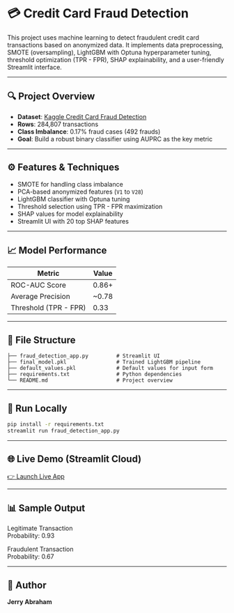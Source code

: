 # 💳 Credit Card Fraud Detection

This project uses machine learning to detect fraudulent credit card transactions based on anonymized data. It implements data preprocessing, SMOTE (oversampling), LightGBM with Optuna hyperparameter tuning, threshold optimization (TPR - FPR), SHAP explainability, and a user-friendly Streamlit interface.

---

## 🔍 Project Overview

- **Dataset**: [Kaggle Credit Card Fraud Detection](https://www.kaggle.com/datasets/mlg-ulb/creditcardfraud)  
- **Rows**: 284,807 transactions  
- **Class Imbalance**: 0.17% fraud cases (492 frauds)  
- **Goal**: Build a robust binary classifier using AUPRC as the key metric

---

## ⚙️ Features & Techniques

- SMOTE for handling class imbalance  
- PCA-based anonymized features (`V1` to `V28`)  
- LightGBM classifier with Optuna tuning  
- Threshold selection using TPR - FPR maximization  
- SHAP values for model explainability  
- Streamlit UI with 20 top SHAP features

---

## 📈 Model Performance

| Metric             | Value     |
|--------------------|-----------|
| ROC-AUC Score      | 0.86+     |
| Average Precision  | ~0.78     |
| Threshold (TPR - FPR) | 0.33 |

---

## 🧪 File Structure

```
├── fraud_detection_app.py         # Streamlit UI
├── final_model.pkl                # Trained LightGBM pipeline
├── default_values.pkl             # Default values for input form
├── requirements.txt               # Python dependencies
└── README.md                      # Project overview
```

---

## 🚀 Run Locally

```bash
pip install -r requirements.txt
streamlit run fraud_detection_app.py
```

---

## 🌐 Live Demo (Streamlit Cloud)

[👉 Launch Live App](https://credit-card-fraud-detection-jerryab31.streamlit.app/)

---

## 📊 Sample Output

Legitimate Transaction  
Probability: 0.93

Fraudulent Transaction  
Probability: 0.67

---

## 🧠 Author

**Jerry Abraham**  
